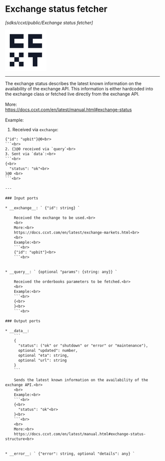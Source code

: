 # Exchange status fetcher

_[sdks/ccxt/public/Exchange status fetcher]_

![icon](</assets/icons/7d4b9ff9-dbdc-44e1-a901-cd9d869db931.png>)

---

The exchange status describes the latest known information on the availability of the exchange API. This information is either hardcoded into the exchange class or fetched live directly from the exchange API. <br>
<br>
More:<br>
https://docs.ccxt.com/en/latest/manual.html#exchange-status<br>
<br>
Example:<br>
1. Received via `exchange`:<br>
```<br>
{"id": "upbit"}@0<br>
```<br>
2. {}@0 received via `query`<br>
3. Sent via `data`:<br>
```<br>
{<br>
  "status": "ok"<br>
}@0 <br>
```<br>

---

### Input ports

* __exchange__: ` {"id": string} `

    Received the exchange to be used.<br>
    <br>
    More:<br>
    https://docs.ccxt.com/en/latest/exchange-markets.html<br>
    <br>
    Example:<br>
    ```<br>
    {"id": "upbit"}<br>
    ```<br>


* __query__: ` {optional "params": {string: any}} `

    Received the orderbooks parameters to be fetched.<br>
    <br>
    Example:<br>
    ```<br>
    {<br>
    }<br>
    ```<br>

### Output ports

* __data__: 
    ```
    {
      "status": ("ok" or "shutdown" or "error" or "maintenance"),
      optional "updated": number,
      optional "eta": string,
      optional "url": string
    }
    ```

    Sends the latest known information on the availability of the exchange API.<br>
    <br>
    Example:<br>
    ```<br>
    {<br>
      "status": "ok"<br>
    }<br>
    ```<br>
    <br>
    More:<br>
    https://docs.ccxt.com/en/latest/manual.html#exchange-status-structure<br>


* __error__: ` {"error": string, optional "details": any} `

